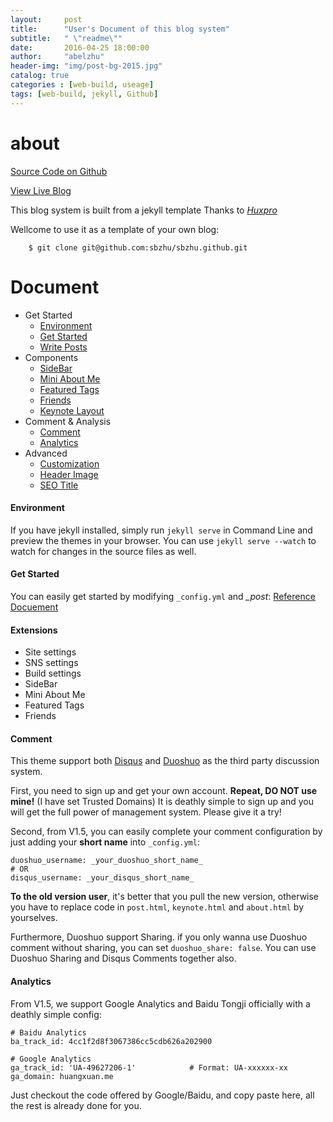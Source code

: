 ```yaml
---
layout:     post
title:      "User's Document of this blog system"
subtitle:   " \"readme\""
date:       2016-04-25 18:00:00
author:     "abelzhu"
header-img: "img/post-bg-2015.jpg"
catalog: true
categories : [web-build, useage]
tags: [web-build, jekyll, Github]
---
```


# about

[Source Code on Github](https://github.com/sbzhu/sbzhu.github.io)

[View Live Blog](http://sbzhu.github.io)

This blog system is built from a jekyll template Thanks to *[Huxpro](https://github.com/Huxpro)*

Wellcome to use it as a template of your own blog:

```
    $ git clone git@github.com:sbzhu/sbzhu.github.git
```

# Document

* Get Started
	* [Environment](#environment)
	* [Get Started](#get-started)
	* [Write Posts](#write-posts)
* Components
	* [SideBar](#sidebar)
	* [Mini About Me](#mini-about-me)
	* [Featured Tags](#featured-tags)
	* [Friends](#friends)
	* [Keynote Layout](#keynote-layout)
* Comment & Analysis
	* [Comment](#comment)
	* [Analytics](#analytics)
* Advanced
	* [Customization](#customization)
	* [Header Image](#header-image)
	* [SEO Title](#seo-title)

#### Environment

If you have jekyll installed, simply run `jekyll serve` in Command Line
and preview the themes in your browser. You can use `jekyll serve --watch` to watch for changes in the source files as well.


#### Get Started

You can easily get started by modifying `_config.yml` and *_post*:
[Reference Docuement](http://jekyllrb.com/)

#### Extensions
+ Site settings
+ SNS settings      
+ Build settings
+ SideBar
+ Mini About Me
+ Featured Tags
+ Friends

#### Comment

This theme support both [Disqus](http://disqus.com) and [Duoshuo](http://duoshuo.com) as the third party discussion system.

First, you need to sign up and get your own account. **Repeat, DO NOT use mine!** (I have set Trusted Domains) It is deathly simple to sign up and you will get the full power of management system. Please give it a try!

Second, from V1.5, you can easily complete your comment configuration by just adding your **short name** into `_config.yml`:

```
duoshuo_username: _your_duoshuo_short_name_
# OR
disqus_username: _your_disqus_short_name_
```

**To the old version user**, it's better that you pull the new version, otherwise you have to replace code in `post.html`, `keynote.html` and `about.html` by yourselves.

Furthermore, Duoshuo support Sharing. if you only wanna use Duoshuo comment without sharing, you can set `duoshuo_share: false`. You can use Duoshuo Sharing and Disqus Comments together also.



#### Analytics

From V1.5, we support Google Analytics and Baidu Tongji officially with a deathly simple config:

```
# Baidu Analytics
ba_track_id: 4cc1f2d8f3067386cc5cdb626a202900

# Google Analytics
ga_track_id: 'UA-49627206-1'            # Format: UA-xxxxxx-xx
ga_domain: huangxuan.me
```

Just checkout the code offered by Google/Baidu, and copy paste here, all the rest is already done for you.
